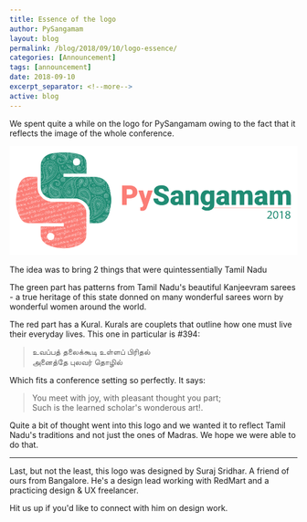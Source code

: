 ```yaml
---
title: Essence of the logo
author: PySangamam
layout: blog
permalink: /blog/2018/09/10/logo-essence/
categories: [Announcement]
tags: [announcement]
date: 2018-09-10
excerpt_separator: <!--more-->
active: blog
---
```


We spent quite a while on the logo for PySangamam owing to the fact that it
reflects the image of the whole conference. 

![pysangamam logo](/img/pysangamam-logo.svg)

The idea was to bring 2 things that were quintessentially Tamil Nadu

<!--more-->

The green part has patterns from Tamil Nadu's beautiful Kanjeevram sarees - a
true heritage of this state donned on many wonderful sarees worn by wonderful
women around the world.

The red part has a Kural. Kurals are couplets that outline how one must live
their everyday lives. This one in particular is #394:

> உவப்பத் தலைக்கூடி உள்ளப் பிரிதல்  
> அனைத்தே புலவர் தொழில்

Which fits a conference setting so perfectly. It says:

> You meet with joy, with pleasant thought you part;  
> Such is the learned scholar's wonderous art!.

Quite a bit of thought went into this logo and we wanted it to reflect Tamil
Nadu's traditions and not just the ones of Madras. We hope we were able to do
that.

---

Last, but not the least, this logo was designed by Suraj Sridhar. A friend of
ours from Bangalore. He's a design lead working with RedMart and a practicing
design & UX freelancer. 

Hit us up if you'd like to connect with him on design work.
